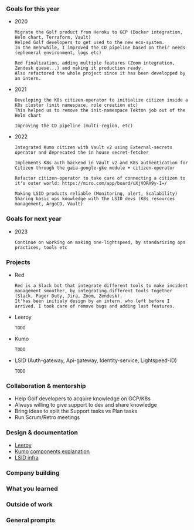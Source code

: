 ### Goals for this year

[//]: # (List your major goals here! Sharing your goals with your manager & coworkers is really nice because it helps them see how they can support you in accomplishing those goals!)

- 2020

      Migrate the Golf product from Heroku to GCP (Docker integration, Helm chart, Terraform, Vault)  
      Helped Golf developers to get used to the new eco-system.
      In the meanwhile, I improved the CD pipeline based on their needs (ephemeral environment, logs etc)

      Red finalization, adding multiple features (Zoom integration, Zendesk queue...) and making it production ready. 
      Also refactored the whole project since it has been developped by an intern.

- 2021

      Developing the K8s citizen-operator to initialize citizen inside a K8s cluster (init namespace, role creation etc)
      This helped us to remove the init-namespace Tekton job out of the Helm chart 

      Improving the CD pipeline (multi-region, etc)

- 2022

      Integrated Kumo citizen with Vault v2 using External-secrets operator and deprecated the in house secret-fetcher
    
      Implements K8s auth backend in Vault v2 and K8s authentication for Citizen through the gaia-google-gke module + citizen-operator
 
      Refactor citizen-operator to take care of connecting a citizen to it's outer world: https://miro.com/app/board/uXjVORX9y-I=/
      
      Making LSID products reliable (Monitoring, alert, Scalability)
      Sharing basic ops knowledge with the LSID devs (K8s resources management, ArgoCD, Vault)


### Goals for next year

[//]: # (If it’s getting towards the end of the year, maybe start writing down what you think your goals for next year might be.)

- 2023

      Continue on working on making one-lightspeed, by standarizing ops practices, tools etc

### Projects

[//]: # (For each one, go through:)
[//]: # (    What your contributions were &#40;did you come up with the design? Which components did you build? Was there some useful insight like “wait, we can cut scope and do what we want by doing way less work” that you came up with?&#41;)
[//]: # (    The impact of the project – who was it for? Are there numbers you can attach to it? &#40;saved X dollars? shipped new feature that has helped sell Y big deals? Improved performance by X%? Used by X internal users every day?&#41;. Did it support some important non-numeric company goal &#40;required to pass an audit? helped retain an important user?&#41;)
[//]: # (    Remember: don’t forget to explain what the results of you work actually were! It’s often important to go back a few months later and fill in what actually happened after you launched the project.)

- Red

      Red is a Slack bot that integrate different tools to make incident management smoother, by integrating different tools together (Slack, Pager Duty, Jira, Zoom, Zendesk).
      It'has been initialy design by an intern, who left before I arrived. I took care of remove bugs and adding last features.

- Leeroy

      TODO

- Kumo

      TODO

- LSID (Auth-gateway, Api-gateway, Identity-service, Lightspeed-ID)

      TODO

### Collaboration & mentorship

[//]: # (Examples of things in this category:)
[//]: # (    Helping others in an area you’re an expert in &#40;like “other engineers regularly ask me for one-off help solving weird bugs in their CSS” or “quoting from the C standard at just the right moment”&#41;)
[//]: # (    Mentoring interns / helping new team members get started)
[//]: # (    Writing really clear emails/meeting notes)
[//]: # (    Foundational code that other people built on top of)
[//]: # (    Improving monitoring / dashboards / on call)
[//]: # (    Any code review that you spent a particularly long time on / that you think was especially important)
[//]: # (    Important questions you answered &#40;“helped Risha from OTHER_TEAM with a lot of questions related to Y”&#41;)
[//]: # (    Mentoring someone on a project &#40;“gave Ben advice from time to time on leading his first big project”&#41;)
[//]: # (    Giving an internal talk or workshop)

- Help Golf developers to acquire knowledge on GCP/K8s
- Always willing to give support to dev and share knowledge
- Bring ideas to split the Support tasks vs Plan tasks
- Run Scrum/Retro meetings

### Design & documentation

[//]: # (List design docs & documentation that you worked on)

[//]: # (    Design docs: I usually just say “wrote design for X” or “reviewed design for X”)
[//]: # (    Documentation: maybe briefly explain the goal behind this documentation &#40;for example “we were getting a lot of questions about X, so I documented it and now we can answer the questions more quickly”&#41;)

- [Leeroy](https://miro.com/app/board/o9J_lF3rcL8=/)
- [Kumo components explanation](https://miro.com/app/board/uXjVORX9y-I=/)
- [LSID infra](https://miro.com/app/board/uXjVOB7sRPU=/)

### Company building

[//]: # (This is a category we have at work – it basically means “things you did to help the company overall, not just your project / team”. Some things that go in here:)
[//]: # (    Going above & beyond with interviewing or recruiting &#40;doing campus recruiting, etc&#41;)
[//]: # (    Improving important processes, like the interview process or writing better onboarding materials)

### What you learned

[//]: # (Try listing important things you learned or skills you’ve acquired recently! Some examples of skills you might be learning or improving:)
[//]: # (    how to do performance analysis & make code run faster)
[//]: # (    internals of an important piece of software &#40;like the JVM or Postgres or Linux&#41;)
[//]: # (    how to use a library &#40;like React&#41;)
[//]: # (    how to use an important tool &#40;like the command line or Firefox dev tools&#41;)
[//]: # (    about a specific area of programming &#40;like localization or timezones&#41;)
[//]: # (    an area like product management / UX design)
[//]: # (    how to write a clear design doc)
[//]: # (    a new programming language)

[//]: # (It’s really easy to lose track of what skills you’re learning, and usually when I reflect on this I realize I learned a lot more than I thought and also notice things that I’m not learning that I wish I was.)

### Outside of work

[//]: # (It’s also often useful to track accomplishments outside of work, like:)
[//]: # (    blog posts)
[//]: # (    talks/panels)
[//]: # (    open source work)
[//]: # (    Industry recognition)

[//]: # (I think this can be a nice way to highlight how you’re thinking about your career outside of strictly what you’re doing at work.)

[//]: # (This can also include other non-career-related things you’re proud of, if that feels good to you! Some people like to keep a combined personal + work brag document.)

### General prompts

[//]: # (If you’re feeling stuck for things to mention, try:)
[//]: # (    If you were trying to convince a friend to come join your company/team, what would you tell them about your work?)
[//]: # (    Did anybody tell you that you did something well recently?)
